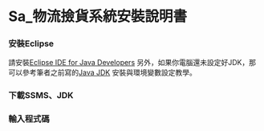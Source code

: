 # Sa_物流撿貨系統安裝說明書
### 安裝Eclipse

請安裝[Eclipse IDE for Java Developers](https://www.eclipse.org/downloads/download.php?file=/technology/epp/downloads/release/2024-12/R/eclipse-java-2024-12-R-win32-x86_64.zip)
另外，如果你電腦還未設定好JDK，那可以參考筆者之前寫的[Java JDK](https://www.kjnotes.com/devtools/35) 安裝與環境變數設定教學。
### 下載SSMS、JDK

### 輸入程式碼
